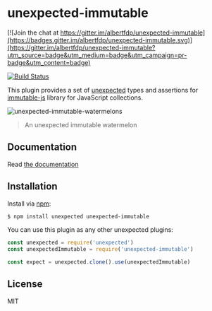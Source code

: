 # unexpected-immutable

[![Join the chat at https://gitter.im/albertfdp/unexpected-immutable](https://badges.gitter.im/albertfdp/unexpected-immutable.svg)](https://gitter.im/albertfdp/unexpected-immutable?utm_source=badge&utm_medium=badge&utm_campaign=pr-badge&utm_content=badge)

[![Build Status](https://travis-ci.org/albertfdp/unexpected-immutable.svg?branch=master)](https://travis-ci.org/albertfdp/unexpected-immutable)

This plugin provides a set of  [unexpected](https://unexpected.js.org) types and assertions for [immutable-js](http://facebook.github.io/immutable-js/) library for JavaScript collections.

![unexpected-immutable-watermelons](http://i.giphy.com/fQa7ew7maOC5y.gif)
> An unexpected immutable watermelon

## Documentation

Read [the documentation](https://albertfdp.github.io/unexpected-immutable/)

## Installation

Install via [npm](http://npmjs.org/):

```bash
$ npm install unexpected unexpected-immutable
```

You can use this plugin as any other unexpected plugins:

```javascript
const unexpected = require('unexpected')
const unexpectedImmutable = require('unexpected-immutable')

const expect = unexpected.clone().use(unexpectedImmutable)

```

## License

MIT
